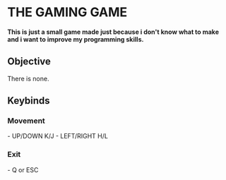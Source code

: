 # THE GAMING GAME
**This is just a small game made just because i don't know what to
make and i want to improve my programming skills.**

## Objective
There is none.

## Keybinds
### Movement
\- UP/DOWN K/J
\- LEFT/RIGHT H/L

### Exit
\- Q or ESC
